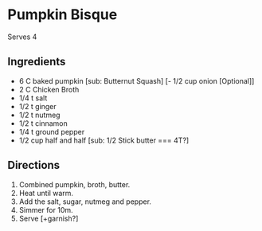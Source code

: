 # Pumpkin BisqueServes 4## Ingredients- 6 C baked pumpkin [sub: Butternut Squash][- 1/2 cup onion [Optional]]- 2 C Chicken Broth- 1/4 t salt- 1/2 t ginger - 1/2 t nutmeg- 1/2 t cinnamon - 1/4 t ground pepper- 1/2 cup half and half [sub: 1/2 Stick butter === 4T?]## Directions1. Combined pumpkin, broth, butter. 2. Heat until warm.3. Add the salt, sugar, nutmeg and pepper.4. Simmer for 10m.5. Serve [+garnish?]